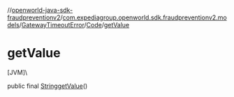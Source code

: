 //[openworld-java-sdk-fraudpreventionv2](../../../../index.md)/[com.expediagroup.openworld.sdk.fraudpreventionv2.models](../../index.md)/[GatewayTimeoutError](../index.md)/[Code](index.md)/[getValue](get-value.md)

# getValue

[JVM]\

public final [String](https://docs.oracle.com/javase/8/docs/api/java/lang/String.html)[getValue](get-value.md)()
